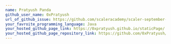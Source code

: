 ```yaml
---
name: Pratyush Panda
github_user_name: 0xPratyush
url_of_github_issue: https://github.com/scaleracademy/scaler-september-open-source-challenge/issues/25
your_favroite_programming_language: Java
your_hosted_github_page_link: https://0xpratyush.github.io/staticPage/
your_hosted_github_page_repository_link: https://github.com/0xPratyush/staticPage
---
```

